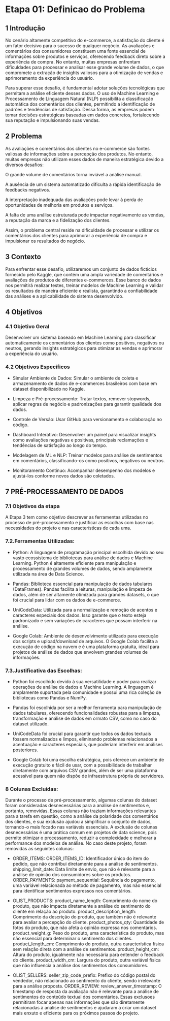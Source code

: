 # Etapa 01: Definicao do Problema

## 1 Introdução 

No cenário altamente competitivo do e-commerce, a satisfação do cliente é um fator decisivo para o sucesso de qualquer negócio. As avaliações e comentários dos consumidores constituem uma fonte essencial de informações sobre produtos e serviços, oferecendo feedback direto sobre a experiência de compra. No entanto, muitas empresas enfrentam dificuldades para processar e analisar esse grande volume de dados, o que compromete a extração de insights valiosos para a otimização de vendas e aprimoramento da experiência do usuário. 

Para superar esse desafio, é fundamental adotar soluções tecnológicas que permitam a análise eficiente desses dados. O uso de Machine Learning e Processamento de Linguagem Natural (NLP) possibilita a classificação automática dos comentários dos clientes, permitindo a identificação de padrões e tendências de satisfação. Dessa forma, as empresas podem tomar decisões estratégicas baseadas em dados concretos, fortalecendo sua reputação e impulsionando suas vendas. 

## 2 Problema 

As avaliações e comentários dos clientes no e-commerce são fontes valiosas de informações sobre a percepção dos produtos. No entanto, muitas empresas não utilizam esses dados de maneira estratégica devido a diversos desafios: 

O grande volume de comentários torna inviável a análise manual. 

A ausência de um sistema automatizado dificulta a rápida identificação de feedbacks negativos. 

A interpretação inadequada das avaliações pode levar à perda de oportunidades de melhoria em produtos e serviços. 

A falta de uma análise estruturada pode impactar negativamente as vendas, a reputação da marca e a fidelização dos clientes. 

Assim, o problema central reside na dificuldade de processar e utilizar os comentários dos clientes para aprimorar a experiência de compra e impulsionar os resultados do negócio. 

## 3 Contexto 

Para enfrentar esse desafio, utilizaremos um conjunto de dados fictícios fornecido pelo Kaggle, que contém uma ampla variedade de comentários e avaliações de produtos de diferentes e-commerces. Esse banco de dados nos permitirá realizar testes, treinar modelos de Machine Learning e validar os resultados de maneira eficiente e realista, garantindo a confiabilidade das análises e a aplicabilidade do sistema desenvolvido. 

## 4 Objetivos 

### 4.1 Objetivo Geral 

Desenvolver um sistema baseado em Machine Learning para classificar automaticamente os comentários dos clientes como positivos, negativos ou neutros, gerando insights estratégicos para otimizar as vendas e aprimorar a experiência do usuário. 

### 4.2 Objetivos Específicos  

- Simular Ambiente de Dados: 
Simular o ambiente de coleta e armazenamento de dados de e-commerces brasileiros com base em dataset disponibilizado no Kaggle. 

- Limpeza e Pré-processamento: 
Tratar textos, remover stopwords, aplicar regras de negócio e padronizações para garantir qualidade dos dados. 

- Controle de Versão: 
Usar GitHub para versionamento e colaboração no código. 

- Dashboard Interativo: 
Desenvolver um painel para visualizar insights como avaliações negativas e positivas, principais reclamações e tendências de satisfação ao longo do tempo. 

- Modelagem de ML e NLP: 
Treinar modelos para análise de sentimentos em comentários, classificando-os como positivos, negativos ou neutros. 

- Monitoramento Contínuo: 
Acompanhar desempenho dos modelos e ajustá-los conforme novos dados são coletados. 

 
## 7 PRÉ-PROCESSAMENTO DE DADOS

### 7.1 Objetivos da etapa

A Etapa 3 tem como objetivo descrever as ferramentas utilizadas no processo de pré-processamento e justificar as escolhas com base nas necessidades do projeto e nas características de cada uma.

### 7.2.Ferramentas Utilizadas:

-	Python:
A linguagem de programação principal escolhida devido ao seu vasto ecossistema de bibliotecas para análise de dados e Machine Learning. Python é altamente eficiente para manipulação e processamento de grandes volumes de dados, sendo amplamente utilizada na área de Data Science.

-	Pandas:
Biblioteca essencial para manipulação de dados tabulares (DataFrames). Pandas facilita a leituras, manipulação e limpeza de dados, além de ser altamente otimizada para grandes datasets, o que foi crucial para lidar com os dados de e-commerce.

- UniCodeData:
Utilizada para a normalização e remoção de acentos e caracteres especiais dos dados. Isso garante que o texto esteja padronizado e sem variações de caracteres que possam interferir na análise.

-	Google Colab:
Ambiente de desenvolvimento utilizado para execução dos scripts e upload/download de arquivos. O Google Colab facilita a execução de código na nuvem e é uma plataforma gratuita, ideal para projetos de análise de dados que envolvem grandes volumes de informações.

### 7.3.Justificativa das Escolhas:

-	Python foi escolhido devido à sua versatilidade e poder para realizar operações de análise de dados e Machine Learning. A linguagem é amplamente suportada pela comunidade e possui uma rica coleção de bibliotecas como Pandas e NumPy.
  
-	Pandas foi escolhida por ser a melhor ferramenta para manipulação de dados tabulares, oferecendo funcionalidades robustas para a limpeza, transformação e análise de dados em ormato CSV, como no caso do dataset utilizado.
  
-	UniCodeData foi crucial para garantir que todos os dados textuais fossem normalizados e limpos, eliminando problemas relacionados a acentuação e caracteres especiais, que poderiam interferir em análises posteriores.
  
-	Google Colab foi uma escolha estratégica, pois oferece um ambiente de execução gratuito e fácil de usar, com a possibilidade de trabalhar diretamente com arquivos CSV grandes, além de ser uma plataforma acessível para quem não dispõe de infraestrutura própria de servidores.
  
### 8 Colunas Excluídas:

Durante o processo de pré-processamento, algumas colunas do dataset foram consideradas desnecessárias para a análise de sentimentos e, portanto, removidas. Essas colunas não traziam informações relevantes para a tarefa em questão, como a análise da polaridade dos comentários dos clientes, e sua exclusão ajudou a simplificar o conjunto de dados, tornando-o mais focado nas variáveis essenciais.
A exclusão de colunas desnecessárias é uma prática comum em projetos de data science, pois permite otimizar o processamento, reduzir a complexidade e melhorar a performance dos modelos de análise. No caso deste projeto, foram removidas as seguintes colunas:

-	ORDER_ITEMS:
	ORDER_ITEMS_ID: Identificador único do item do pedido, que não contribui diretamente para a análise de sentimentos.
 shipping_limit_date: Data limite de envio, que não é relevante para a análise de opinião dos consumidores sobre os produtos.
	ORDER_PAYMENTS:
	payment_sequential: Sequência do pagamento, uma variável relacionada ao método de pagamento, mas não essencial para identificar sentimentos expressos nos
 comentários.

-	OLIST_PRODUCTS:
	product_name_length: Comprimento do nome do produto, que não impacta diretamente a análise do sentimento do cliente em relação ao produto.
	product_description_length: Comprimento da descrição do produto, que também não é relevante para avaliar a percepção do cliente.
	product_photos_qty: Quantidade de fotos do produto, que não afeta a opinião expressa nos comentários.
	product_weight_g: Peso do produto, uma característica do produto, mas não essencial para determinar o sentimento dos clientes.
	product_length_cm: Comprimento do produto, outra característica física sem relação direta com a análise de sentimentos.
	product_height_cm: Altura do produto, igualmente não necessária para entender o feedback do cliente.
	product_width_cm: Largura do produto, outra variável física que não influencia a análise dos sentimentos dos consumidores.

- OLIST_SELLERS:
	seller_zip_code_prefix: Prefixo do código postal do vendedor, não relacionado ao sentimento do cliente, sendo irrelevante para a análise proposta.
	ORDER_REVIEW:
 review_answer_timestamp: O timestamp de resposta da avaliação não é relevante para a análise de sentimentos do conteúdo textual dos comentários.
 Essas exclusoes permitiram focar apenas nas informações que são diretamente relacionadas à análise de sentimentos e ajudaram a criar um dataset mais enxuto 
 e eficiente para os próximos passos do projeto.





 

 

